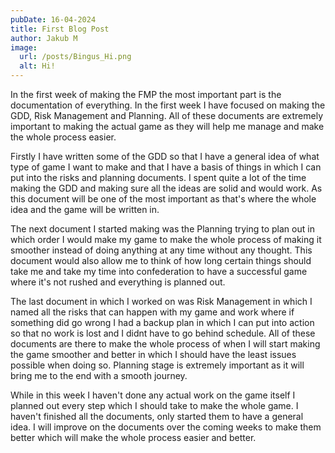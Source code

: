 ```yaml
---
pubDate: 16-04-2024
title: First Blog Post
author: Jakub M
image:
  url: /posts/Bingus_Hi.png
  alt: Hi!
---
```

In the first week of making the FMP the most important part is the documentation of everything. In the first week I have focused on making the GDD, Risk Management and Planning. All of these documents are extremely important to making the actual game as they will help me manage and make the whole process easier.

Firstly I have written some of the GDD so that I have a general idea of what type of game I want to make and that I have a basis of things in which I can put into the risks and planning documents. I spent quite a lot of the time making the GDD and making sure all the ideas are solid and would work. As this document will be one of the most important as that's where the whole idea and the game will be written in.

The next document I started making was the Planning trying to plan out in which order I would make my game to make the whole process of making it smoother instead of doing anything at any time without any thought. This document would also allow me to think of how long certain things should take me and take my time into confederation to have a successful game where it's not rushed and everything is planned out.

The last document in which I worked on was Risk Management in which I named all the risks that can happen with my game and work where if something did go wrong I had a backup plan in which I can put into action so that no work is lost and I didnt have to go behind schedule. All of these documents are there to make the whole process of when I will start making the game smoother and better in which I should have the least issues possible when doing so. Planning stage is extremely important as it will bring me to the end with a smooth journey.

While in this week I haven't done any actual work on the game itself I planned out every step which I should take to make the whole game. I haven't finished all the documents, only started them to have a general idea. I will improve on the documents over the coming weeks to make them better which will make the whole process easier and better.
